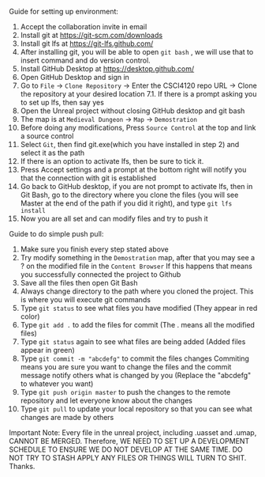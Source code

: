 Guide for setting up environment:

1. Accept the collaboration invite in email
2. Install git at https://git-scm.com/downloads
3. Install git lfs at https://git-lfs.github.com/
4. After installing git, you will be able to open `git bash` , we will use that to insert command and do version control.
5. Install GitHub Desktop at https://desktop.github.com/
6. Open GitHub Desktop and sign in
7. Go to `File` -> `Clone Repository` -> Enter the CSCI4120 repo URL -> Clone the repository at your desired location
7.1. If there is a prompt asking you to set up lfs, then say yes
8. Open the Unreal project without closing GitHub desktop and git bash
9. The map is at `Medieval Dungeon` -> `Map` -> `Demostration`
10. Before doing any modifications, Press `Source Control` at the top and link a source control
11. Select `Git`, then find git.exe(which you have installed in step 2) and select it as the path
12. If there is an option to activate lfs, then be sure to tick it.
13. Press Accept settings and a prompt at the bottom right will notify you that the connection with git is established
14. Go back to GitHub desktop, if you are not prompt to activate lfs, then in Git Bash, go to the directory where you clone the files
(you will see Master at the end of the path if you did it right), and type `git lfs install`
15. Now you are all set and can modify files and try to push it

Guide to do simple push pull:
1. Make sure you finish every step stated above
2. Try modify something in the `Demostration` map, after that you may see a ? on the modified file in the `Content Browser`
If this happens that means you successfully connected the project to Github
3. Save all the files then open Git Bash
4. Always change directory to the path where you cloned the project. This is where you will execute git commands
5. Type `git status` to see what files you have modified (They appear in red color)
6. Type `git add .` to add the files for commit (The . means all the modified files)
7. Type `git status` again to see what files are being added (Added files appear in green)
8. Type `git commit -m "abcdefg"` to commit the files changes
Commiting means you are sure you want to change the files and the commit message notify others what is changed by you 
(Replace the "abcdefg" to whatever you want)
9. Type `git push origin master` to push the changes to the remote repository and let everyone know about the changes
10. Type `git pull` to update your local repository so that you can see what changes are made by others

Important Note:
Every file in the unreal project, including .uasset and .umap, CANNOT BE MERGED. Therefore, WE NEED TO SET UP A DEVELOPMENT SCHEDULE
TO ENSURE WE DO NOT DEVELOP AT THE SAME TIME. DO NOT TRY TO STASH APPLY ANY FILES OR THINGS WILL TURN TO SHIT. Thanks.
